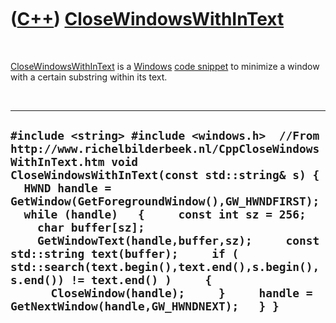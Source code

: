 
 

 

 

 

 

([C++](Cpp.md)) [CloseWindowsWithInText](CppCloseWindowsWithInText.md)
========================================================================

 

[CloseWindowsWithInText](CppCloseWindowsWithInText.md) is a
[Windows](CppWindows.md) [code snippet](CppCodeSnippets.md) to
minimize a window with a certain substring within its text.

 

  ------------------------------------------------------------------------------------------------------------------------------------------------------------------------------------------------------------------------------------------------------------------------------------------------------------------------------------------------------------------------------------------------------------------------------------------------------------------------------------------------------------------------------------------------------------
  ` #include <string> #include <windows.h>  //From http://www.richelbilderbeek.nl/CppCloseWindowsWithInText.htm void CloseWindowsWithInText(const std::string& s) {   HWND handle = GetWindow(GetForegroundWindow(),GW_HWNDFIRST);   while (handle)   {     const int sz = 256;     char buffer[sz];     GetWindowText(handle,buffer,sz);     const std::string text(buffer);     if ( std::search(text.begin(),text.end(),s.begin(),s.end()) != text.end() )     {       CloseWindow(handle);     }     handle = GetNextWindow(handle,GW_HWNDNEXT);   } } `
  ------------------------------------------------------------------------------------------------------------------------------------------------------------------------------------------------------------------------------------------------------------------------------------------------------------------------------------------------------------------------------------------------------------------------------------------------------------------------------------------------------------------------------------------------------------

 

 

 

 

 

 

